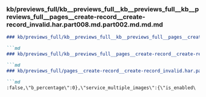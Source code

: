### kb/previews_full/kb__previews_full__kb__previews_full__kb__previews_full__pages__create-record__create-record_invalid.har.part008.md.part002.md.md.md

```md
### kb/previews_full/kb__previews_full__kb__previews_full__pages__create-record__create-record_invalid.har.part008.md.part002.md.md

```md
### kb/previews_full/kb__previews_full__pages__create-record__create-record_invalid.har.part008.md.part002.md

```md
### kb/previews_full/pages__create-record__create-record_invalid.har.part008.md (part 002)

```md
:false,\"b_percentage\":0},\"service_multiple_images\":{\"is_enabled\
```

```

```

```

```
